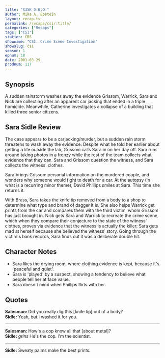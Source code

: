 ```yaml
---
title: "$35K O.B.O."
author: Mika A. Epstein
layout: recap-tv
permalink: /recaps/csi/:title/
categories: ["Recaps"]
tags: ["CSI"]
station: CBS
showname: "CSI: Crime Scene Investigation"
showslug: csi
season: 1
epnum: 18  
date: 2001-03-29
prodnum: 117  
---
```


## Synopsis

A sudden rainstorm washes away the evidence Grissom, Warrick, Sara and Nick are collecting after an apparent car jacking that ended in a triple homicide. Meanwhile, Catherine investigates a collapse of a building that killed three senior citizens.

## Sara Sidle Review

The case appears to be a carjacking/murder, but a sudden rain storm threatens to wash away the evidence. Despite what he told her earlier about getting a life outside the lab, Grissom calls Sara in on her day off. Sara runs around taking photos in a frenzy while the rest of the team collects what evidence that they can. Sara and Grissom question the witness, and Sara collects the witness' clothes.

Sara brings Grissom personal information on the murdered couple, and wonders why someone would fight to death for a car. At the autopsy (in what is a recurring minor theme), David Phillips smiles at Sara. This time she returns it.

With Brass, Sara takes the knife tip removed from a body to a shop to determine what type and brand of dagger it is. She also helps Warrick get prints from the car and compares them with the third victim, whom Grissom has just brought in. Nick gets Sara and Warrick to recreate the crime scene, which when they compare their conjecture to the state of the witness' clothes, proves via evidence that the witness is actually the killer; Sara gets mad at herself because she believed the witness' story. Going through the victim's bank records, Sara finds out it was a deliberate double hit.

## Character Notes

* Sara likes the drying room, where clothing evidence is kept, because it's 'peaceful and quiet'.  
* Sara is 'played' by a suspect, showing a tendency to believe what people tell her at face value.  
* Sara doesn't mind when Phillips flirts with her.

## Quotes

**Salesman:** Did you really dig this [knife tip] out of a body?  
**Sidle:** Yeah, but I washed it for you.  

- - -

**Salesman:** How's a cop know all that [about metal]?   
**Sidle:** _grins_ He's the cop. I'm the scientist.  

- - -

**Sidle:** Sweaty palms make the best prints.
